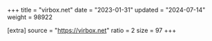 +++
title = "virbox.net"
date = "2023-01-31"
updated = "2024-07-14"
weight = 98922

[extra]
source = "https://virbox.net"
ratio = 2
size = 97
+++
